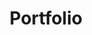 ---
title: Portfolio
type: portfolio
summary: "A selection of work from the last 15+ years."
bookToc: false
---